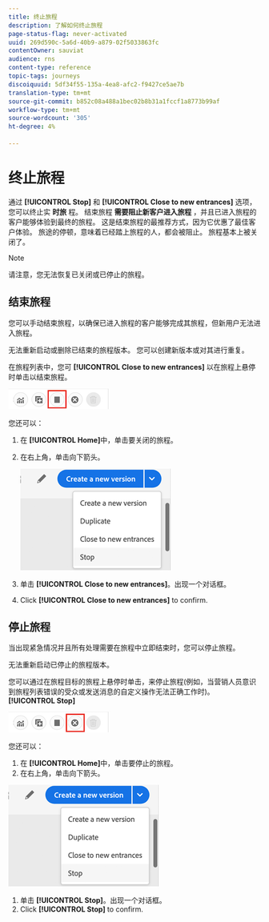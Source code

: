 ```yaml
---
title: 终止旅程
description: 了解如何终止旅程
page-status-flag: never-activated
uuid: 269d590c-5a6d-40b9-a879-02f5033863fc
contentOwner: sauviat
audience: rns
content-type: reference
topic-tags: journeys
discoiquuid: 5df34f55-135a-4ea8-afc2-f9427ce5ae7b
translation-type: tm+mt
source-git-commit: b852c08a488a1bec02b8b31a1fccf1a8773b99af
workflow-type: tm+mt
source-wordcount: '305'
ht-degree: 4%

---
```



# 终止旅程

通过 **[!UICONTROL Stop]** 和 **[!UICONTROL Close to new entrances]** 选项，您可以终止实 **时旅** 程。 结束旅程 **需要阻止新客户进入旅程** ，并且已进入旅程的客户能够体验到最终的旅程。 这是结束旅程的最推荐方式，因为它优惠了最佳客户体验。 旅途的停顿，意味着已经踏上旅程的人，都会被阻止。 旅程基本上被关闭了。

>[!NOTE]
>
>请注意，您无法恢复已关闭或已停止的旅程。

## 结束旅程

您可以手动结束旅程，以确保已进入旅程的客户能够完成其旅程，但新用户无法进入旅程。

无法重新启动或删除已结束的旅程版本。 您可以创建新版本或对其进行重复。

在旅程列表中，您可 **[!UICONTROL Close to new entrances]** 以在旅程上悬停时单击以结束旅程。

![](../assets/do-not-localize/journey-finish-quick-action.png)

您还可以：

1. 在 **[!UICONTROL Home]**&#x200B;中，单击要关闭的旅程。
1. 在右上角，单击向下箭头。

   ![](../assets/finish_drop_down_list.png)

1. 单击 **[!UICONTROL Close to new entrances]**。出现一个对话框。
1. Click **[!UICONTROL Close to new entrances]** to confirm.

## 停止旅程

当出现紧急情况并且所有处理需要在旅程中立即结束时，您可以停止旅程。

无法重新启动已停止的旅程版本。

您可以通过在旅程目标的旅程上悬停时单击，来停止旅程(例如，当营销人员意识到旅程列表错误的受众或发送消息的自定义操作无法正确工作时)。 **[!UICONTROL Stop]**

![](../assets/do-not-localize/journey-stop-quick-action.png)

您还可以：

1. 在 **[!UICONTROL Home]**&#x200B;中，单击要停止的旅程。
1. 在右上角，单击向下箭头。

![](../assets/finish_drop_down_list.png)

1. 单击 **[!UICONTROL Stop]**。出现一个对话框。
1. Click **[!UICONTROL Stop]** to confirm.
